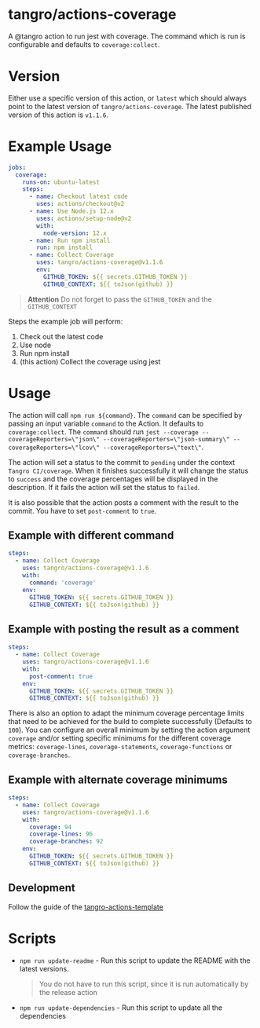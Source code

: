 # tangro/actions-coverage

A @tangro action to run jest with coverage. The command which is run is configurable and defaults to `coverage:collect`.

# Version

Either use a specific version of this action, or `latest` which should always point to the latest version of `tangro/actions-coverage`. The latest published version of this action is `v1.1.6`.

# Example Usage

```yml
jobs:
  coverage:
    runs-on: ubuntu-latest
    steps:
      - name: Checkout latest code
        uses: actions/checkout@v2
      - name: Use Node.js 12.x
        uses: actions/setup-node@v2
        with:
          node-version: 12.x
      - name: Run npm install
        run: npm install
      - name: Collect Coverage
        uses: tangro/actions-coverage@v1.1.6
        env:
          GITHUB_TOKEN: ${{ secrets.GITHUB_TOKEN }}
          GITHUB_CONTEXT: ${{ toJson(github) }}
```

> **Attention** Do not forget to pass the `GITHUB_TOKEN` and the `GITHUB_CONTEXT`

Steps the example job will perform:

1. Check out the latest code
2. Use node
3. Run npm install
4. (this action) Collect the coverage using jest

# Usage

The action will call `npm run ${command}`. The `command` can be specified by passing an input variable `command` to the Action. It defaults to `coverage:collect`. The `command` should run `jest --coverage --coverageReporters=\"json\" --coverageReporters=\"json-summary\" --coverageReporters=\"lcov\" --coverageReporters=\"text\"`.

The action will set a status to the commit to `pending` under the context `Tangro CI/coverage`. When it finishes successfully it will change the status to `success` and the coverage percentages will be displayed in the description. If it fails the action will set the status to `failed`.

It is also possible that the action posts a comment with the result to the commit. You have to set `post-comment` to `true`.

## Example with different command

```yml
steps:
  - name: Collect Coverage
    uses: tangro/actions-coverage@v1.1.6
    with:
      command: 'coverage'
    env:
      GITHUB_TOKEN: ${{ secrets.GITHUB_TOKEN }}
      GITHUB_CONTEXT: ${{ toJson(github) }}
```

## Example with posting the result as a comment

```yml
steps:
  - name: Collect Coverage
    uses: tangro/actions-coverage@v1.1.6
    with:
      post-comment: true
    env:
      GITHUB_TOKEN: ${{ secrets.GITHUB_TOKEN }}
      GITHUB_CONTEXT: ${{ toJson(github) }}
```

There is also an option to adapt the minimum coverage percentage limits that need to be achieved for the build to complete successfully (Defaults to `100`). You can configure an overall minimum by setting the action argument `coverage` and/or setting specific minimums for the different coverage metrics: `coverage-lines`, `coverage-statements`, `coverage-functions` or `coverage-branches`.

## Example with alternate coverage minimums

```yml
steps:
  - name: Collect Coverage
    uses: tangro/actions-coverage@v1.1.6
    with:
      coverage: 94
      coverage-lines: 96
      coverage-branches: 92
    env:
      GITHUB_TOKEN: ${{ secrets.GITHUB_TOKEN }}
      GITHUB_CONTEXT: ${{ toJson(github) }}
```

## Development

Follow the guide of the [tangro-actions-template](https://github.com/tangro/tangro-actions-template)

# Scripts

- `npm run update-readme` - Run this script to update the README with the latest versions.

  > You do not have to run this script, since it is run automatically by the release action

- `npm run update-dependencies` - Run this script to update all the dependencies
